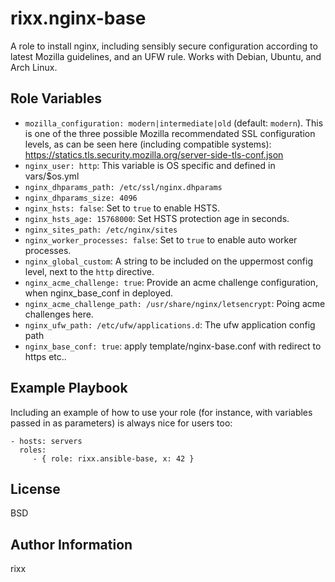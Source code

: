 rixx.nginx-base
===============

A role to install nginx, including sensibly secure configuration according to latest Mozilla guidelines, and an UFW
rule. Works with Debian, Ubuntu, and Arch Linux.


Role Variables
--------------

- ``mozilla_configuration: modern|intermediate|old`` (default: ``modern``). This is one of the three possible Mozilla recommendated SSL configuration levels, as can be seen here (including
compatible systems): https://statics.tls.security.mozilla.org/server-side-tls-conf.json
- ``nginx_user: http``: This variable is OS specific and defined in vars/$os.yml
- ``nginx_dhparams_path: /etc/ssl/nginx.dhparams``
- ``nginx_dhparams_size: 4096``
- ``nginx_hsts: false``: Set to ``true`` to enable HSTS.
- ``nginx_hsts_age: 15768000``: Set HSTS protection age in seconds.
- ``nginx_sites_path: /etc/nginx/sites``
- ``nginx_worker_processes: false``: Set to ``true`` to enable auto worker processes.
- ``nginx_global_custom``: A string to be included on the uppermost config level, next to the ``http`` directive.
- ``nginx_acme_challenge: true``: Provide an acme challenge configuration, when nginx_base_conf in deployed.
- ``nginx_acme_challenge_path: /usr/share/nginx/letsencrypt``: Poing acme challenges here.
- ``nginx_ufw_path: /etc/ufw/applications.d``: The ufw application config path
- ``nginx_base_conf: true``: apply template/nginx-base.conf with redirect to https etc..

Example Playbook
----------------

Including an example of how to use your role (for instance, with variables passed in as parameters) is always nice for users too:

    - hosts: servers
      roles:
         - { role: rixx.ansible-base, x: 42 }

License
-------

BSD

Author Information
------------------

rixx <r at rixx.de>
